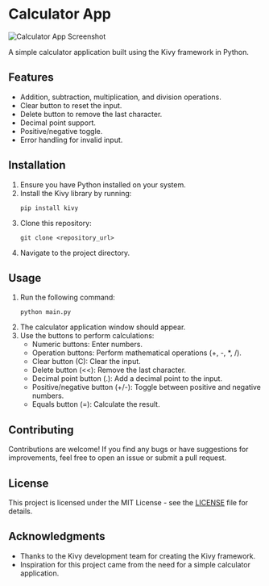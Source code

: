 # Calculator App

![Calculator App Screenshot](https://github.com/VINOD-V-A/about_me/assets/154583151/64cda6b4-cd6a-454f-9261-ff2729dccd46)

A simple calculator application built using the Kivy framework in Python.

## Features
- Addition, subtraction, multiplication, and division operations.
- Clear button to reset the input.
- Delete button to remove the last character.
- Decimal point support.
- Positive/negative toggle.
- Error handling for invalid input.

## Installation
1. Ensure you have Python installed on your system.
2. Install the Kivy library by running:
   ```
   pip install kivy
   ```
3. Clone this repository:
   ```
   git clone <repository_url>
   ```
4. Navigate to the project directory.

## Usage
1. Run the following command:
   ```
   python main.py
   ```
2. The calculator application window should appear.
3. Use the buttons to perform calculations:
   - Numeric buttons: Enter numbers.
   - Operation buttons: Perform mathematical operations (+, -, *, /).
   - Clear button (C): Clear the input.
   - Delete button (<<): Remove the last character.
   - Decimal point button (.): Add a decimal point to the input.
   - Positive/negative button (+/-): Toggle between positive and negative numbers.
   - Equals button (=): Calculate the result.
   
## Contributing
Contributions are welcome! If you find any bugs or have suggestions for improvements, feel free to open an issue or submit a pull request.

## License
This project is licensed under the MIT License - see the [LICENSE](LICENSE) file for details.

## Acknowledgments
- Thanks to the Kivy development team for creating the Kivy framework.
- Inspiration for this project came from the need for a simple calculator application.
